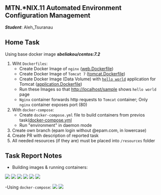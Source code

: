 MTN.*NIX.11 Automated Environment Configuration Management
---

***Student***: Aleh_Tsuranau

Home Task
---

Using base docker image ***sbeliakou/centos:7.2***

1. Wiht ```Dockerfiles```:
    - Create Docker Image of ```nginx``` ([web.Dockerfile](web.Dockerfile))
    - Create Docker Image of ```Tomcat 7``` ([tomcat.Dockerfile](tomcat.Dockerfile))
    - Create Docker Image (Data Volume) with [```hello world```](https://tomcat.apache.org/tomcat-7.0-doc/appdev/sample/sample.war) application for Tomcat ([application.Dockerfile](application.Dockerfile))
    - Run these Images so that [http://localhost/sample](http://localhost/sample) shows ```hello world``` page
    - ```Nginx``` container forwards http requests to ```Tomcat``` container; Only ```nginx``` container exposes port (80)
2. With ```docker-compose```:
    - Create ```docker-compose.yml``` file to build containers from previos task([docker-compose.yml](docker-compose.yml)
    - Run "environment" in daemon mode
3. Create own branch (epam login without @epam.com, in lowercase)
4. Create PR with description of reported task
6. All needed resources (if they are) must be placed into ```/resources``` folder

Task Report Notes
---
- Building images & running containers:
<img src="resouces/Screenshot from 2017-07-31 01-05-11.png">
<img src="resouces/Screenshot from 2017-07-31 01-06-56.png">
<img src="resouces/Screenshot from 2017-07-31 01-09-01.png">
<img src="resouces/Screenshot from 2017-07-31 01-11-54.png">
<img src="resouces/Screenshot from 2017-07-31 01-17-19.png">
<img src="resouces/Screenshot from 2017-07-31 01-32-49.png">

-Using ```docker-compose```:
<img src="resouces/Screenshot from 2017-07-31 01-41-57.png">
<img src="resouces/Screenshot from 2017-07-31 01-44-16.png">
